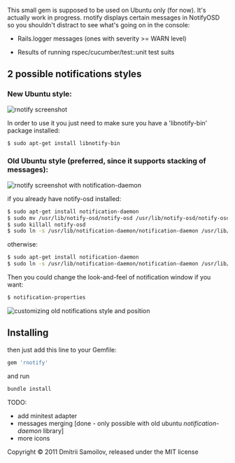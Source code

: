 This small gem is supposed to be used on Ubuntu only (for now). It's actually work in progress. rnotify displays certain messages in NotifyOSD so you shouldn't distract to see what's going on in the console:

* Rails.logger messages (ones with severity >= WARN level)

* Results of running rspec/cucumber/test::unit test suits

## 2 possible notifications styles 

### New Ubuntu style:

![rnotify screenshot](http://germaninthetown.com/rnotify_screenshot.png)

In order to use it you just need to make sure you have a 'libnotify-bin' package installed:

```sh
$ sudo apt-get install libnotify-bin
```

### Old Ubuntu style (preferred, since it supports stacking of messages):

![rnotify screenshot with notification-daemon](http://germaninthetown.com/rnotify_screenshot2.png)

if you already have notify-osd installed:

```sh
$ sudo apt-get install notification-daemon
$ sudo mv /usr/lib/notify-osd/notify-osd /usr/lib/notify-osd/notify-osd-original
$ sudo killall notify-osd
$ sudo ln -s /usr/lib/notification-daemon/notification-daemon /usr/lib/notify-osd/notify-osd
```

otherwise:

```sh
$ sudo apt-get install notification-daemon
$ sudo ln -s /usr/lib/notification-daemon/notification-daemon /usr/lib/notify-osd/notify-osd
```

Then you could change the look-and-feel of notification window if you want:

```sh
$ notification-properties
```

![customizing old notifications style and position](http://germaninthetown.com/rnotify_screenshot3.png)

## Installing 

then just add this line to your Gemfile:

```ruby
gem 'rnotify'
```

and run

```sh
bundle install
```

TODO:

* add minitest adapter
* messages merging [done - only possible with old ubuntu *notification-daemon* library]
* more icons

Copyright © 2011 Dmitrii Samoilov, released under the MIT license
